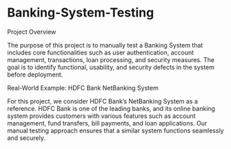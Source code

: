 # Banking-System-Testing

Project Overview

The purpose of this project is to manually test a Banking System that includes core functionalities such as user authentication, account management, transactions, loan processing, and security measures. The goal is to identify functional, usability, and security defects in the system before deployment.

Real-World Example: HDFC Bank NetBanking System

For this project, we consider HDFC Bank’s NetBanking System as a reference. HDFC Bank is one of the leading banks, and its online banking system provides customers with various features such as account management, fund transfers, bill payments, and loan applications. Our manual testing approach ensures that a similar system functions seamlessly and securely.
